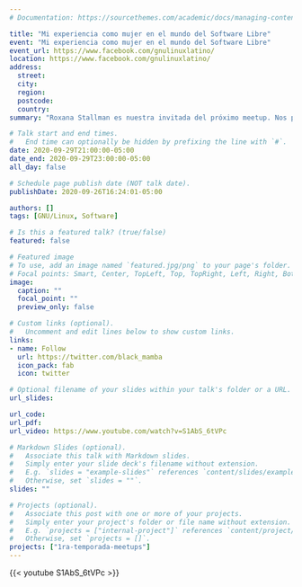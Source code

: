 ```yaml
---
# Documentation: https://sourcethemes.com/academic/docs/managing-content/

title: "Mi experiencia como mujer en el mundo del Software Libre"
event: "Mi experiencia como mujer en el mundo del Software Libre"
event_url: https://www.facebook.com/gnulinuxlatino/
location: https://www.facebook.com/gnulinuxlatino/
address:
  street:
  city:
  region:
  postcode:
  country:
summary: "Roxana Stallman es nuestra invitada del próximo meetup. Nos platicará acerca de su experiencia en el mundo del Software Libre y cómo puede apoyarte para tus estudios y trabajo actual."

# Talk start and end times.
#   End time can optionally be hidden by prefixing the line with `#`.
date: 2020-09-29T21:00:00-05:00
date_end: 2020-09-29T23:00:00-05:00
all_day: false

# Schedule page publish date (NOT talk date).
publishDate: 2020-09-26T16:24:01-05:00

authors: []
tags: [GNU/Linux, Software]

# Is this a featured talk? (true/false)
featured: false

# Featured image
# To use, add an image named `featured.jpg/png` to your page's folder.
# Focal points: Smart, Center, TopLeft, Top, TopRight, Left, Right, BottomLeft, Bottom, BottomRight.
image:
  caption: ""
  focal_point: ""
  preview_only: false

# Custom links (optional).
#   Uncomment and edit lines below to show custom links.
links:
- name: Follow
  url: https://twitter.com/black_mamba
  icon_pack: fab
  icon: twitter

# Optional filename of your slides within your talk's folder or a URL.
url_slides:

url_code:
url_pdf:
url_video: https://www.youtube.com/watch?v=S1AbS_6tVPc

# Markdown Slides (optional).
#   Associate this talk with Markdown slides.
#   Simply enter your slide deck's filename without extension.
#   E.g. `slides = "example-slides"` references `content/slides/example-slides.md`.
#   Otherwise, set `slides = ""`.
slides: ""

# Projects (optional).
#   Associate this post with one or more of your projects.
#   Simply enter your project's folder or file name without extension.
#   E.g. `projects = ["internal-project"]` references `content/project/deep-learning/index.md`.
#   Otherwise, set `projects = []`.
projects: ["1ra-temporada-meetups"]
---
```


{{< youtube S1AbS_6tVPc >}}